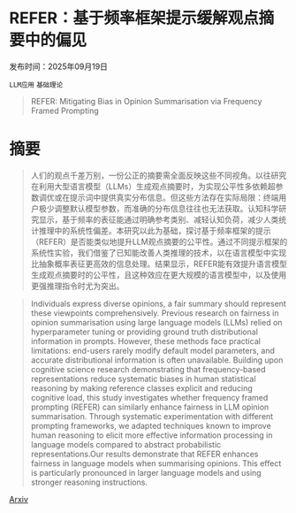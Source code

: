 # REFER：基于频率框架提示缓解观点摘要中的偏见

发布时间：2025年09月19日

`LLM应用` `基础理论`

> REFER: Mitigating Bias in Opinion Summarisation via Frequency Framed Prompting

# 摘要

> 人们的观点千差万别，一份公正的摘要需全面反映这些不同视角。以往研究在利用大型语言模型（LLMs）生成观点摘要时，为实现公平性多依赖超参数调优或在提示词中提供真实分布信息。但这些方法存在实际局限：终端用户极少调整默认模型参数，而准确的分布信息往往也无法获取。认知科学研究显示，基于频率的表征能通过明确参考类别、减轻认知负荷，减少人类统计推理中的系统性偏差。本研究以此为基础，探讨基于频率框架的提示（REFER）是否能类似地提升LLM观点摘要的公平性。通过不同提示框架的系统性实验，我们借鉴了已知能改善人类推理的技术，以在语言模型中实现比抽象概率表征更高效的信息处理。结果显示，REFER能有效提升语言模型生成观点摘要时的公平性，且这种效应在更大规模的语言模型中，以及使用更强推理指令时尤为突出。

> Individuals express diverse opinions, a fair summary should represent these viewpoints comprehensively. Previous research on fairness in opinion summarisation using large language models (LLMs) relied on hyperparameter tuning or providing ground truth distributional information in prompts. However, these methods face practical limitations: end-users rarely modify default model parameters, and accurate distributional information is often unavailable. Building upon cognitive science research demonstrating that frequency-based representations reduce systematic biases in human statistical reasoning by making reference classes explicit and reducing cognitive load, this study investigates whether frequency framed prompting (REFER) can similarly enhance fairness in LLM opinion summarisation. Through systematic experimentation with different prompting frameworks, we adapted techniques known to improve human reasoning to elicit more effective information processing in language models compared to abstract probabilistic representations.Our results demonstrate that REFER enhances fairness in language models when summarising opinions. This effect is particularly pronounced in larger language models and using stronger reasoning instructions.

[Arxiv](https://arxiv.org/abs/2509.15723)